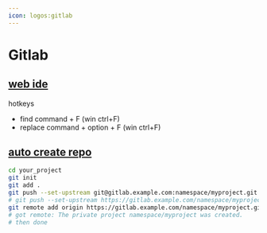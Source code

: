 ```yaml
---
icon: logos:gitlab
---
```


# Gitlab

## [web ide](https://docs.gitlab.com/ee/user/shortcuts.html#web-ide)

hotkeys

- find command + F (win ctrl+F)
- replace command + option + F (win ctrl+F)

## [auto create repo](https://docs.gitlab.com/ee/user/project/index.html#create-a-new-project-with-git-push)

```bash
cd your_project
git init
git add .
git push --set-upstream git@gitlab.example.com:namespace/myproject.git master
# git push --set-upstream https://gitlab.example.com/namespace/myproject.git master
git remote add origin https://gitlab.example.com/namespace/myproject.git
# got remote: The private project namespace/myproject was created.
# then done
```
